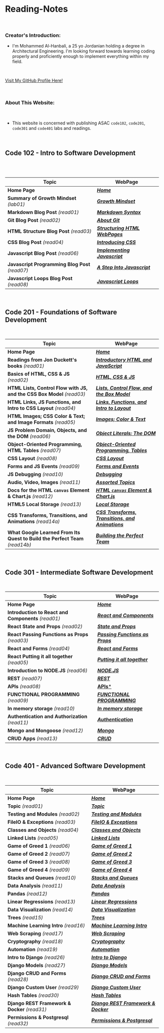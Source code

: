 # Reading-Notes

<br>

### Creator's Introduction:

- I'm Mohammed Al-Hanbali, a 25 yo Jordanian holding a degree in Architectural Engineering.
 I'm looking forward towards learning coding properly and proficiently enough to implement everything within my field.

<br>

[Visit My GitHub Profile Here!](https://github.com/Moha-AlHanbali)

<br>

### About This Website:

<br>

- This website is concerned with publishing ASAC `code102`, `code201`, `code301` and `code401` labs and readings.

<br>

## Code 102 - Intro to Software Development

<br>

<br>

**Topic**                                         |   **WebPage**
--------------------------------------------------|--------------------------------------------------
**Home Page**                                     |  [***Home***](README.md)
**Summary of Growth Mindset** *(lab01)*           |  [***Growth Mindset***](code102/lab01.md)
**Markdown Blog Post** *(read01)*                 |  [***Markdown Syntax***](code102/read01.md)
**Git Blog Post** *(read02)*                      |  [***About Git***](code102/read02.md)
**HTML Structure Blog Post** *(read03)*           |  [***Structuring HTML WebPages***](code102/read03.md)
**CSS Blog Post** *(read04)*                      |  [***Introducing CSS***](code102/read04.md)
**Javascript Blog Post** *(read06)*               |  [***Implementing Javascript***](code102/read06.md)
**Javascript Programming Blog Post** *(read07)*   |  [***A Step Into Javascript***](code102/read07.md)
**Javascript Loops Blog Post** *(read08)*         |  [***Javascript Loops***](code102/read08.md)

<br>

## Code 201 - Foundations of Software Development

<br>


**Topic**                                                                   |   **WebPage**
----------------------------------------------------------------------------|--------------------------------------------------
**Home Page**                                                               |  [***Home***](README.md)
**Readings from Jon Duckett's books** *(read01)*                            |  [***Introductory HTML and JavaScript***](code201/class-01.md)
**Basics of HTML, CSS & JS** *(read02)*                                     |  [***HTML, CSS & JS***](code201/class-02.md)
**HTML Lists, Control Flow with JS, and the CSS Box Model** *(read03)*      |  [***Lists, Control Flow, and the Box Model***](code201/class-03.md)
**HTML Links, JS Functions, and Intro to CSS Layout** *(read04)*            |  [***Links, Functions, and Intro to Layout***](code201/class-04.md)
**HTML Images; CSS Color & Text; and Image Formats** *(read05)*             |  [***Images; Color & Text***](code201/class-05.md)
**JS Problem Domain, Objects, and the DOM** *(read06)*                      |  [***Object Literals; The DOM***](code201/class-06.md)
**Object-Oriented Programming, HTML Tables** *(read07)*                     |  [***Object-Oriented Programming, Tables***](code201/class-07.md)
**CSS Layout** *(read08)*                                                   |  [***CSS Layout***](code201/class-08.md)
**Forms and JS Events** *(read09)*                                          |  [***Forms and Events***](code201/class-09.md)
**JS Debugging** *(read10)*                                                 |  [***Debugging***](code201/class-10.md)
**Audio, Video, Images** *(read11)*                                         |  [***Assorted Topics***](code201/class-11.md)
**Docs for the HTML `canvas` Element & Chart.js** *(read12)*                |  [***HTML `canvas` Element & Chart.js***](code201/class-12.md)
**HTML5  Local Storage** *(read13)*                                         |  [***Local Storage***](code201/class-13.md)
**CSS Transforms, Transitions, and Animations** *(read14a)*                 |  [***CSS Transforms, Transitions, and Animations***](code201/class-14a.md)
**What Google Learned From Its Quest to Build the Perfect Team** *(read14b)*|  [***Building the Perfect Team***](code201/class-14b.md)

<br>

## Code 301 - Intermediate Software Development

<br>


**Topic**                                                                   |   **WebPage**
----------------------------------------------------------------------------|--------------------------------------------------
**Home Page**                                                               |  [***Home***](README.md)
**Introduction to React and Components** *(read01)*                         |  [***React and Components***](code301/class01.md)
**React State and Props** *(read02)*                                        |  [***State and Props***](code301/class02.md)
**React Passing Functions as Props** *(read03)*                             |  [***Passing Functions as Props***](code301/class03.md)
**React and Forms** *(read04)*                                              |  [***React and Forms***](code301/class04.md)
**React Putting it all together** *(read05)*                                |  [***Putting it all together***](code301/class05.md)
**Introduction to NODE.JS** *(read06)*                                      |  [***NODE.JS***](code301/class06.md)
**REST** *(read07)*                                                         |  [***REST***](code301/class07.md)
**APIs** *(read08)*                                                         |  [**APIs***](code301/class08.md)
**FUNCTIONAL PROGRAMMING** *(read09)*                                       |  [***FUNCTIONAL PROGRAMMING***](code301/class09.md)
**In memory storage** *(read10)*                                            |  [***In memory storage***](code301/class10.md)
**Authentication and Authorization** *(read11)*                             |  [***Authentication***](code301/class11.md)
**Mongo and Mongoose** *(read12)*                                           |  [***Mongo***](code301/class12.md)
**CRUD Apps** *(read13)*                                                    |  [***CRUD***](code301/class13.md)

<br>

## Code 401 - Advanced Software Development

<br>


**Topic**                                                                   |   **WebPage**
----------------------------------------------------------------------------|--------------------------------------------------
**Home Page**                                                               |  [***Home***](README.md)
**Topic** *(read01)*                                                        |  [***Topic***](code401/class01.md)
**Testing and Modules** *(read02)*                                          |  [***Testing and Modules***](code401/class02.md)
**FileIO & Exceptions** *(read03)*                                          |  [***FileIO & Exceptions***](code401/class03.md)
**Classes and Objects** *(read04)*                                          |  [***Classes and Objects***](code401/class04.md)
**Linked Lists** *(read05)*                                                 |  [***Linked Lists***](code401/class05.md)
**Game of Greed 1** *(read06)*                                              |  [***Game of Greed 1***](code401/class06.md)
**Game of Greed 2** *(read07)*                                              |  [***Game of Greed 2***](code401/class07.md)
**Game of Greed 3** *(read08)*                                              |  [***Game of Greed 3***](code401/class08.md)
**Game of Greed 4** *(read09)*                                              |  [***Game of Greed 4***](code401/class09.md)
**Stacks and Queues** *(read10)*                                            |  [***Stacks and Queues***](code401/class10.md)
**Data Analysis** *(read11)*                                                |  [***Data Analysis***](code401/class11.md)
**Pandas** *(read12)*                                                       |  [***Pandas***](code401/class12.md)
**Linear Regressions** *(read13)*                                           |  [***Linear Regressions***](code401/class13.md)
**Data Visualization** *(read14)*                                           |  [***Data Visualization***](code401/class14.md)
**Trees** *(read15)*                                                        |  [***Trees***](code401/class15.md)
**Machine Learning Intro** *(read16)*                                       |  [***Machine Learning Intro***](code401/class16.md)
**Web Scraping** *(read17)*                                                 |  [***Web Scraping***](code401/class17.md)
**Cryptography** *(read18)*                                                 |  [***Cryptography***](code401/class18.md)
**Automation** *(read19)*                                                   |  [***Automation***](code401/class19.md)
**Intro to Django** *(read26)*                                              |  [***Intro to Django***](code401/class26.md)
**Django Models** *(read27)*                                                |  [***Django Models***](code401/class27.md)
**Django CRUD and Forms** *(read28)*                                        |  [***Django CRUD and Forms***](code401/class28.md)
**Django Custom User** *(read29)*                                           |  [***Django Custom User***](code401/class29.md)
**Hash Tables** *(read30)*                                                  |  [***Hash Tables***](code401/class30.md)
**Django REST Framework & Docker** *(read31)*                               |  [***Django REST Framework & Docker***](code401/class31.md)
**Permissions & Postgresql** *(read32)*                                     |  [***Permissions & Postgresql***](code401/class32.md)
